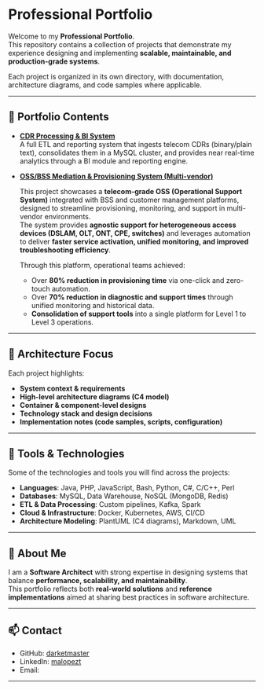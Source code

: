 # Professional Portfolio

Welcome to my **Professional Portfolio**.  
This repository contains a collection of projects that demonstrate my experience designing and implementing **scalable, maintainable, and production-grade systems**.  

Each project is organized in its own directory, with documentation, architecture diagrams, and code samples where applicable.  

---

## 📂 Portfolio Contents

- **[CDR Processing & BI System](./cdr-processing-system/)**  
  A full ETL and reporting system that ingests telecom CDRs (binary/plain text), consolidates them in a MySQL cluster, and provides near real-time analytics through a BI module and reporting engine.  


- **[OSS/BSS Mediation & Provisioning System (Multi-vendor)](mediation-provisioning-system)** 

  This project showcases a **telecom-grade OSS (Operational Support System)** integrated with BSS and customer management platforms, designed to streamline provisioning, monitoring, and support in multi-vendor environments.  
  The system provides **agnostic support for heterogeneous access devices (DSLAM, OLT, ONT, CPE, switches)** and leverages automation to deliver **faster service activation, unified monitoring, and improved troubleshooting efficiency**.  
  
  Through this platform, operational teams achieved:  
  - Over **80% reduction in provisioning time** via one-click and zero-touch automation.  
  - Over **70% reduction in diagnostic and support times** through unified monitoring and historical data.  
  - **Consolidation of support tools** into a single platform for Level 1 to Level 3 operations.  

---

## 📐 Architecture Focus

Each project highlights:

- **System context & requirements**
- **High-level architecture diagrams (C4 model)**
- **Container & component-level designs**
- **Technology stack and design decisions**
- **Implementation notes (code samples, scripts, configuration)**

---

## 🔧 Tools & Technologies

Some of the technologies and tools you will find across the projects:

- **Languages**: Java, PHP, JavaScript, Bash, Python, C#, C/C++, Perl 
- **Databases**: MySQL, Data Warehouse, NoSQL (MongoDB, Redis)  
- **ETL & Data Processing**: Custom pipelines, Kafka, Spark  
- **Cloud & Infrastructure**: Docker, Kubernetes, AWS, CI/CD  
- **Architecture Modeling**: PlantUML (C4 diagrams), Markdown, UML  

---

## 🚀 About Me

I am a **Software Architect** with strong expertise in designing systems that balance **performance, scalability, and maintainability**.  
This portfolio reflects both **real-world solutions** and **reference implementations** aimed at sharing best practices in software architecture.

---

## 📫 Contact

- GitHub: [darketmaster](https://github.com/darketmaster)  
- LinkedIn: [malopezt](https://linkedin.com/in/malopezt)  
- Email:   

---
